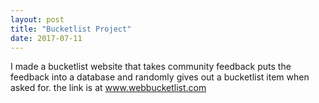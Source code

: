 ```yaml
---
layout: post
title: "Bucketlist Project"
date: 2017-07-11
---
```


I made a bucketlist website that takes community feedback puts the feedback into a database and randomly gives out a bucketlist item when asked for. the link is at www.webbucketlist.com
